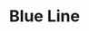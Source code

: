 ---
title: Blue Line
title_zh: 藍綫
mm_sign: [B]
branch_line: true
stations:
  - station_code: [B1]
    name: Victory Bay
    name_zh: 勝利灣
    transfer: 
      - mm_sign: [V]
    first_station: true
  - station_code: [B2]
    name: UCHQ North
    name_zh: 聯總北
    transfer: 
      - mm_sign: [Ac,D]
  - station_code: [B3]
    name: UCHQ South
    name_zh: 聯總南
    transfer: 
      - mm_sign: [G,A]
  - station_code: [B4]
    name: Mugen
    name_zh: 無限
    transfer: 
      - mm_sign: [V,W,D,P]
  - station_code: [B5]
    name: Paradise Falls
    name_zh: 仙境瀑布
    transfer:
      - mm_sign: [R]
  - station_code: [B6]
    name: Zero Zero
    name_zh: 零零
    transfer:
      - mm_sign: [W]
    branch_first: true
  - station_code: [B7]
    name: City Farm
    name_zh: 城市農場
    transfer:
      - mm_sign: [G,P]
    branch_last: true
  - station_code: [B8]
    name: Hell's Gate
    name_zh: 地獄門
  - station_code: [B9]
    name: Spawn
    name_zh: 生成
    last_station: true
custom_style: table{margin:0 auto}.station-code-bg-first{background-image:url(/img/bg/blueline.png);background-repeat:no-repeat;background-size:7px 50%;background-position:64px bottom}.station-code-bg{background-image:url(/img/bg/blueline.png);background-repeat:no-repeat;background-size:7px 101%;background-position:64px}.station-code-bg-last{background-image:url(/img/bg/blueline.png);background-repeat:no-repeat;background-size:7px 50%;background-position:64px top}.station-code-bg-branch-first{background-image:url(/img/bg/blueline.png),url(/img/bg/blueline.png),url(/img/bg/blueline.png);background-repeat:no-repeat;background-size:7px 101%,50px 7px,7px 54.5%;background-position:64px,80px center,125px bottom}.station-code-bg-branch-last{background-image:url(/img/bg/blueline.png),url(/img/bg/blueline.png);background-repeat:no-repeat;background-size:7px 101%,7px 50%;background-position:64px,125px top}td.station-code-bg-branch-last{padding-left:109px!important;padding-right:0}
weight: 3
---